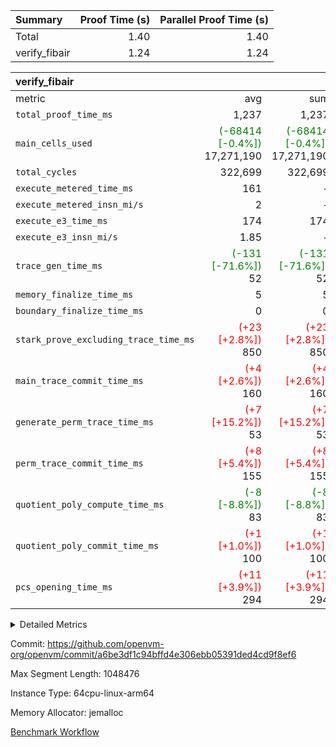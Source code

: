 | Summary | Proof Time (s) | Parallel Proof Time (s) |
|:---|---:|---:|
| Total |  1.40 |  1.40 |
| verify_fibair |  1.24 |  1.24 |


| verify_fibair |||||
|:---|---:|---:|---:|---:|
|metric|avg|sum|max|min|
| `total_proof_time_ms ` |  1,237 |  1,237 |  1,237 |  1,237 |
| `main_cells_used     ` | <span style='color: green'>(-68414 [-0.4%])</span> 17,271,190 | <span style='color: green'>(-68414 [-0.4%])</span> 17,271,190 | <span style='color: green'>(-68414 [-0.4%])</span> 17,271,190 | <span style='color: green'>(-68414 [-0.4%])</span> 17,271,190 |
| `total_cycles        ` |  322,699 |  322,699 |  322,699 |  322,699 |
| `execute_metered_time_ms` |  161 | -          | -          | -          |
| `execute_metered_insn_mi/s` |  2 | -          |  2 |  2 |
| `execute_e3_time_ms  ` |  174 |  174 |  174 |  174 |
| `execute_e3_insn_mi/s` |  1.85 | -          |  1.85 |  1.85 |
| `trace_gen_time_ms   ` | <span style='color: green'>(-131 [-71.6%])</span> 52 | <span style='color: green'>(-131 [-71.6%])</span> 52 | <span style='color: green'>(-131 [-71.6%])</span> 52 | <span style='color: green'>(-131 [-71.6%])</span> 52 |
| `memory_finalize_time_ms` |  5 |  5 |  5 |  5 |
| `boundary_finalize_time_ms` |  0 |  0 |  0 |  0 |
| `stark_prove_excluding_trace_time_ms` | <span style='color: red'>(+23 [+2.8%])</span> 850 | <span style='color: red'>(+23 [+2.8%])</span> 850 | <span style='color: red'>(+23 [+2.8%])</span> 850 | <span style='color: red'>(+23 [+2.8%])</span> 850 |
| `main_trace_commit_time_ms` | <span style='color: red'>(+4 [+2.6%])</span> 160 | <span style='color: red'>(+4 [+2.6%])</span> 160 | <span style='color: red'>(+4 [+2.6%])</span> 160 | <span style='color: red'>(+4 [+2.6%])</span> 160 |
| `generate_perm_trace_time_ms` | <span style='color: red'>(+7 [+15.2%])</span> 53 | <span style='color: red'>(+7 [+15.2%])</span> 53 | <span style='color: red'>(+7 [+15.2%])</span> 53 | <span style='color: red'>(+7 [+15.2%])</span> 53 |
| `perm_trace_commit_time_ms` | <span style='color: red'>(+8 [+5.4%])</span> 155 | <span style='color: red'>(+8 [+5.4%])</span> 155 | <span style='color: red'>(+8 [+5.4%])</span> 155 | <span style='color: red'>(+8 [+5.4%])</span> 155 |
| `quotient_poly_compute_time_ms` | <span style='color: green'>(-8 [-8.8%])</span> 83 | <span style='color: green'>(-8 [-8.8%])</span> 83 | <span style='color: green'>(-8 [-8.8%])</span> 83 | <span style='color: green'>(-8 [-8.8%])</span> 83 |
| `quotient_poly_commit_time_ms` | <span style='color: red'>(+1 [+1.0%])</span> 100 | <span style='color: red'>(+1 [+1.0%])</span> 100 | <span style='color: red'>(+1 [+1.0%])</span> 100 | <span style='color: red'>(+1 [+1.0%])</span> 100 |
| `pcs_opening_time_ms ` | <span style='color: red'>(+11 [+3.9%])</span> 294 | <span style='color: red'>(+11 [+3.9%])</span> 294 | <span style='color: red'>(+11 [+3.9%])</span> 294 | <span style='color: red'>(+11 [+3.9%])</span> 294 |



<details>
<summary>Detailed Metrics</summary>

|  | verify_program_compile_ms | total_cells | stark_prove_excluding_trace_time_ms | quotient_poly_compute_time_ms | quotient_poly_commit_time_ms | perm_trace_commit_time_ms | pcs_opening_time_ms | main_trace_commit_time_ms | app proof_time_ms |
| --- | --- | --- | --- | --- | --- | --- | --- | --- |
|  | 7 | 65,536 | 36 | 1 | 6 | 0 | 21 | 7 | 1,248 | 

| air_name | rows | quotient_deg | main_cols | interactions | constraints | cells |
| --- | --- | --- | --- | --- | --- | --- |
| AccessAdapterAir<2> |  | 2 |  | 5 | 12 |  | 
| AccessAdapterAir<4> |  | 2 |  | 5 | 12 |  | 
| AccessAdapterAir<8> |  | 2 |  | 5 | 12 |  | 
| FibonacciAir | 32,768 | 1 | 2 |  | 5 | 65,536 | 
| FriReducedOpeningAir |  | 2 |  | 39 | 71 |  | 
| JalRangeCheckAir |  | 2 |  | 9 | 14 |  | 
| NativePoseidon2Air<BabyBearParameters>, 1> |  | 2 |  | 136 | 572 |  | 
| PhantomAir |  | 2 |  | 3 | 5 |  | 
| ProgramAir |  | 1 |  | 1 | 4 |  | 
| VariableRangeCheckerAir |  | 1 |  | 1 | 4 |  | 
| VmAirWrapper<AluNativeAdapterAir, FieldArithmeticCoreAir> |  | 2 |  | 15 | 27 |  | 
| VmAirWrapper<BranchNativeAdapterAir, BranchEqualCoreAir<1> |  | 2 |  | 11 | 25 |  | 
| VmAirWrapper<NativeAdapterAir<2, 0>, PublicValuesCoreAir> |  | 2 |  | 11 | 29 |  | 
| VmAirWrapper<NativeLoadStoreAdapterAir<1>, NativeLoadStoreCoreAir<1> |  | 2 |  | 15 | 20 |  | 
| VmAirWrapper<NativeLoadStoreAdapterAir<4>, NativeLoadStoreCoreAir<4> |  | 2 |  | 15 | 20 |  | 
| VmAirWrapper<NativeVectorizedAdapterAir<4>, FieldExtensionCoreAir> |  | 2 |  | 15 | 27 |  | 
| VmConnectorAir |  | 2 |  | 5 | 11 |  | 
| VolatileBoundaryAir |  | 2 |  | 7 | 19 |  | 

| group | trace_gen_time_ms | total_proof_time_ms | total_cycles | total_cells | stark_prove_excluding_trace_time_ms | quotient_poly_compute_time_ms | quotient_poly_commit_time_ms | perm_trace_commit_time_ms | pcs_opening_time_ms | memory_finalize_time_ms | main_trace_commit_time_ms | main_cells_used | insns | generate_perm_trace_time_ms | fri.log_blowup | execute_metered_time_ms | execute_metered_insn_mi/s | execute_e3_time_ms | execute_e3_insn_mi/s | boundary_finalize_time_ms |
| --- | --- | --- | --- | --- | --- | --- | --- | --- | --- | --- | --- | --- | --- | --- | --- | --- | --- | --- | --- | --- |
| verify_fibair | 52 | 1,237 | 322,699 | 62,474,410 | 850 | 83 | 100 | 155 | 294 | 5 | 160 | 17,271,190 | 322,700 | 53 | 1 | 161 | 2 | 174 | 1.85 | 0 | 

| group | air_name | rows | prep_cols | perm_cols | main_cols | cells |
| --- | --- | --- | --- | --- | --- | --- |
| verify_fibair | AccessAdapterAir<2> | 131,072 |  | 16 | 11 | 3,538,944 | 
| verify_fibair | AccessAdapterAir<4> | 65,536 |  | 16 | 13 | 1,900,544 | 
| verify_fibair | AccessAdapterAir<8> | 128 |  | 16 | 17 | 4,224 | 
| verify_fibair | FriReducedOpeningAir | 2,048 |  | 84 | 27 | 227,328 | 
| verify_fibair | JalRangeCheckAir | 32,768 |  | 28 | 12 | 1,310,720 | 
| verify_fibair | NativePoseidon2Air<BabyBearParameters>, 1> | 32,768 |  | 312 | 398 | 23,265,280 | 
| verify_fibair | PhantomAir | 16,384 |  | 12 | 6 | 294,912 | 
| verify_fibair | ProgramAir | 8,192 |  | 8 | 10 | 147,456 | 
| verify_fibair | VariableRangeCheckerAir | 262,144 | 2 | 8 | 1 | 2,359,296 | 
| verify_fibair | VmAirWrapper<AluNativeAdapterAir, FieldArithmeticCoreAir> | 262,144 |  | 36 | 29 | 17,039,360 | 
| verify_fibair | VmAirWrapper<BranchNativeAdapterAir, BranchEqualCoreAir<1> | 32,768 |  | 28 | 23 | 1,671,168 | 
| verify_fibair | VmAirWrapper<NativeLoadStoreAdapterAir<1>, NativeLoadStoreCoreAir<1> | 65,536 |  | 40 | 21 | 3,997,696 | 
| verify_fibair | VmAirWrapper<NativeLoadStoreAdapterAir<4>, NativeLoadStoreCoreAir<4> | 32,768 |  | 40 | 27 | 2,195,456 | 
| verify_fibair | VmAirWrapper<NativeVectorizedAdapterAir<4>, FieldExtensionCoreAir> | 32,768 |  | 36 | 38 | 2,424,832 | 
| verify_fibair | VmConnectorAir | 2 | 1 | 16 | 5 | 42 | 
| verify_fibair | VolatileBoundaryAir | 65,536 |  | 20 | 12 | 2,097,152 | 

| group | trace_height_constraint | weighted_sum | threshold |
| --- | --- | --- | --- |
| verify_fibair | 0 | 1,085,444 | 2,013,265,921 | 
| verify_fibair | 1 | 5,411,200 | 2,013,265,921 | 
| verify_fibair | 2 | 542,722 | 2,013,265,921 | 
| verify_fibair | 3 | 5,476,612 | 2,013,265,921 | 
| verify_fibair | 4 | 65,536 | 2,013,265,921 | 
| verify_fibair | 5 | 12,851,850 | 2,013,265,921 | 

| trace_height_constraint | threshold |
| --- | --- |
| 0 | 2,013,265,921 | 

</details>


Commit: https://github.com/openvm-org/openvm/commit/a6be3df1c94bffd4e306ebb05391ded4cd9f8ef6

Max Segment Length: 1048476

Instance Type: 64cpu-linux-arm64

Memory Allocator: jemalloc

[Benchmark Workflow](https://github.com/openvm-org/openvm/actions/runs/16224742693)
